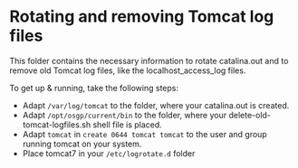 # Rotating and removing Tomcat log files

This folder contains the necessary information to rotate catalina.out and to remove old Tomcat log files, like the localhost_access_log files.

To get up & running, take the following steps:
- Adapt `/var/log/tomcat` to the folder, where your catalina.out is created.
- Adapt `/opt/osgp/current/bin` to the folder, where your delete-old-tomcat-logfiles.sh shell file is placed.
- Adapt `tomcat` in `create 0644 tomcat tomcat` to the user and group running tomcat on your system.
- Place tomcat7 in your `/etc/logrotate.d` folder

